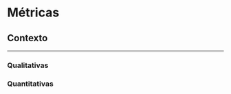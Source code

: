 # Métricas

## Contexto 
<!-- Explique o contexto da sessão -->

---
### Qualitativas 
<!-- Coloque em tabela e com texto introdutório as metas qualitativas -->

### Quantitativas
<!-- Coloque em tabela e com texto introdutório as metas quantitativas -->
